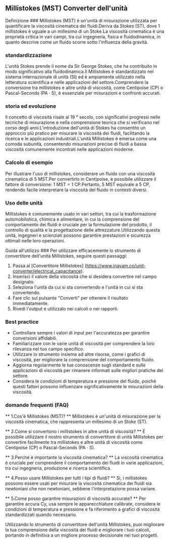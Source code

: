 ## Millistokes (MST) Converter dell'unità

Definizione ###
Millistokes (MST) è un'unità di misurazione utilizzata per quantificare la viscosità cinematica dei fluidi.Deriva da Stokes (ST), dove 1 millistokes è uguale a un millesimo di un Stoke.La viscosità cinematica è una proprietà critica in vari campi, tra cui ingegneria, fisica e fluidodinamica, in quanto descrive come un fluido scorre sotto l'influenza della gravità.

### standardizzazione
L'unità Stokes prende il nome da Sir George Stokes, che ha contribuito in modo significativo alla fluidodinamica.Il Millistokes è standardizzato nel sistema internazionale di unità (SI) ed è ampiamente utilizzato nella letteratura scientifica e nelle applicazioni del settore.Comprendere la conversione tra millistokes e altre unità di viscosità, come Centipoise (CP) o Pascal-Seconds (PA · S), è essenziale per misurazioni e confronti accurati.

### storia ed evoluzione
Il concetto di viscosità risale al 19 ° secolo, con significativi progressi nelle tecniche di misurazione e nella comprensione teorica che si verificano nel corso degli anni.L'introduzione dell'unità di Stokes ha consentito un approccio più pratico per misurare la viscosità dei fluidi, facilitando la ricerca e le applicazioni industriali.L'unità Millistokes è emersa come una comoda subunità, consentendo misurazioni precise di fluidi a bassa viscosità comunemente incontrati nelle applicazioni moderne.

### Calcolo di esempio
Per illustrare l'uso di millistokes, considerare un fluido con una viscosità cinematica di 5 MST.Per convertirlo in Centipoise, è possibile utilizzare il fattore di conversione: 1 MST = 1 CP.Pertanto, 5 MST equivale a 5 CP, rendendo facile interpretare la viscosità del fluido in contesti diversi.

### Uso delle unità
Millistokes è comunemente usato in vari settori, tra cui la trasformazione automobilistica, chimica e alimentare, in cui la comprensione del comportamento dei fluidi è cruciale per la formulazione del prodotto, il controllo di qualità e la progettazione delle attrezzature.Utilizzando questa unità, ingegneri e scienziati possono garantire prestazioni e sicurezza ottimali nelle loro operazioni.

Guida all'utilizzo ###
Per utilizzare efficacemente lo strumento di convertitore dell'unità Millistokes, seguire questi passaggi:
1. Passa al [Convertitore Millistokes] (https://www.inayam.co/unit-converter/electrical_capacitance).
2. Inserisci il valore della viscosità che si desidera convertire nel campo designato.
3. Seleziona l'unità da cui si sta convertendo e l'unità in cui si sta convertendo.
4. Fare clic sul pulsante "Converti" per ottenere il risultato immediatamente.
5. Rivedi l'output e utilizzalo nei calcoli o nei rapporti.

### Best practice
- Controllare sempre i valori di input per l'accuratezza per garantire conversioni affidabili.
- Familiarizzare con le varie unità di viscosità per comprendere la loro rilevanza nel tuo campo specifico.
- Utilizzare lo strumento insieme ad altre risorse, come i grafici di viscosità, per migliorare la comprensione del comportamento fluido.
- Aggiorna regolarmente le tue conoscenze sugli standard e sulle applicazioni di viscosità per rimanere informati sulle migliori pratiche del settore.
- Considera le condizioni di temperatura e pressione del fluido, poiché questi fattori possono influenzare significativamente le misurazioni della viscosità.

### domande frequenti (FAQ)

** 1.Cos'è Millistokes (MST)? **
Millistokes è un'unità di misurazione per la viscosità cinematica, che rappresenta un millesimo di un Stoke (ST).

** 2.Come si convertono i millistokes in altre unità di viscosità? **
È possibile utilizzare il nostro strumento di convertitore di unità Millistokes per convertire facilmente tra millistokes e altre unità di viscosità come Centipoise (CP) o Pascal-Seconds (PA · S).

** 3.Perché è importante la viscosità cinematica? **
La viscosità cinematica è cruciale per comprendere il comportamento dei fluidi in varie applicazioni, tra cui ingegneria, produzione e ricerca scientifica.

** 4.Posso usare Millistokes per tutti i tipi di fluidi? **
Sì, i millistokes possono essere usati per misurare la viscosità cinematica dei fluidi sia newtoniani che non newtoniani, sebbene l'interpretazione possa variare.

** 5.Come posso garantire misurazioni di viscosità accurate? **
Per garantire accura Cy, usa sempre le apparecchiature calibrate, considera le condizioni di temperatura e pressione e fa riferimento a grafici di viscosità standardizzati quando necessario.

Utilizzando lo strumento di convertitore dell'unità Millistokes, puoi migliorare la tua comprensione della viscosità dei fluidi e migliorare i tuoi calcoli, portando in definitiva a un migliore processo decisionale nei tuoi progetti.